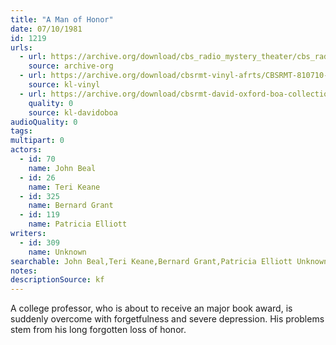 ```yaml
---
title: "A Man of Honor"
date: 07/10/1981
id: 1219
urls: 
  - url: https://archive.org/download/cbs_radio_mystery_theater/cbs_radio_mystery_theater-1201-1250.zip/cbs_radio_mystery_theater-1201-1250%2Fcbsrmt_1219_a_man_of_honor.mp3
    source: archive-org
  - url: https://archive.org/download/cbsrmt-vinyl-afrts/CBSRMT-810710-1219-A-Man-Of-Honor_afrts.mp3
    source: kl-vinyl
  - url: https://archive.org/download/cbsrmt-david-oxford-boa-collection/CBSRMT-810710-1219-A-Man-of-Honor-(AFRTS)-(256-44)-{BoA}.mp3
    quality: 0
    source: kl-davidoboa
audioQuality: 0
tags: 
multipart: 0
actors:  
  - id: 70
    name: John Beal  
  - id: 26
    name: Teri Keane  
  - id: 325
    name: Bernard Grant  
  - id: 119
    name: Patricia Elliott
writers:  
  - id: 309
    name: Unknown
searchable: John Beal,Teri Keane,Bernard Grant,Patricia Elliott Unknown
notes: 
descriptionSource: kf
---
```

A college professor, who is about to receive an major book award, is suddenly overcome with forgetfulness and severe depression. His problems stem from his long forgotten loss of honor.